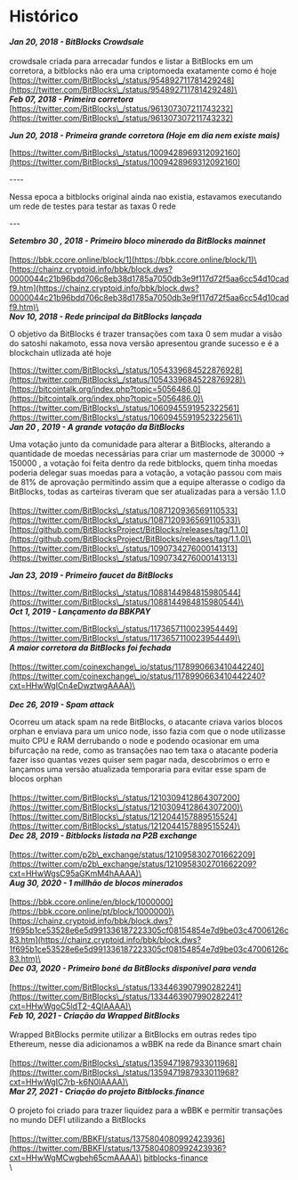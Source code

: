 # Histórico

#### _**Jan 20, 2018 - BitBlocks Crowdsale**_

crowdsale criada para arrecadar fundos e listar a BitBlocks em um corretora, a bitblocks não era uma criptomoeda exatamente como é hoje\
&#x20;[https://twitter.com/BitBlocks\_/status/954892711781429248](https://twitter.com/BitBlocks\_/status/954892711781429248)\
\
_**Feb 07, 2018 - Primeira corretora**_\
[https://twitter.com/BitBlocks\_/status/961307307211743232](https://twitter.com/BitBlocks\_/status/961307307211743232)

_**Jun 20, 2018 - Primeira grande corretora (Hoje em dia nem existe mais)**_

[https://twitter.com/BitBlocks\_/status/1009428969312092160](https://twitter.com/BitBlocks\_/status/1009428969312092160)



\----

Nessa epoca a bitblocks original ainda nao existia, estavamos executando um rede de testes para testar as taxas 0 rede

\---

_**Setembro 30 , 2018 - Primeiro bloco minerado da BitBlocks mainnet**_\
\
[https://bbk.ccore.online/block/1](https://bbk.ccore.online/block/1)\
[https://chainz.cryptoid.info/bbk/block.dws?0000044c21b96bdd706c8eb38d1785a7050db3e9f117d72f5aa6cc54d10cadf9.htm](https://chainz.cryptoid.info/bbk/block.dws?0000044c21b96bdd706c8eb38d1785a7050db3e9f117d72f5aa6cc54d10cadf9.htm)\
\
_**Nov 10, 2018 - Rede principal da BitBlocks lançada**_

O objetivo da BitBlocks é trazer transações com taxa 0 sem mudar a visão do satoshi nakamoto, essa nova versão apresentou grande sucesso e é a blockchain utlizada até hoje

[https://twitter.com/BitBlocks\_/status/1054339684522876928](https://twitter.com/BitBlocks\_/status/1054339684522876928)\
[https://bitcointalk.org/index.php?topic=5056486.0](https://bitcointalk.org/index.php?topic=5056486.0)\
[https://twitter.com/BitBlocks\_/status/1060945591952322561](https://twitter.com/BitBlocks\_/status/1060945591952322561)\
\
&#x20;_**Jan 20 , 2019 - A grande votação da BitBlocks**_

&#x20; Uma votação junto da comunidade para alterar a BitBlocks, alterando a quantidade de moedas necessárias para criar um masternode de 30000 -> 150000 ,  a votação foi feita dentro da  rede bitblocks, quem tinha moedas poderia delegar suas moedas para a votação, a votação passou com mais de 81% de aprovação permitindo assim que a equipe alterasse o codigo da BitBlocks, todas as carteiras tiveram que ser atualizadas para a versão 1.1.0\
\
[https://twitter.com/BitBlocks\_/status/1087120936569110533](https://twitter.com/BitBlocks\_/status/1087120936569110533)\
[https://github.com/BitBlocksProject/BitBlocks/releases/tag/1.1.0](https://github.com/BitBlocksProject/BitBlocks/releases/tag/1.1.0)\
[https://twitter.com/BitBlocks\_/status/1090734276000141313](https://twitter.com/BitBlocks\_/status/1090734276000141313)

_**Jan 23, 2019 - Primeiro faucet da BitBlocks**_

[https://twitter.com/BitBlocks\_/status/1088144984815980544](https://twitter.com/BitBlocks\_/status/1088144984815980544)\
\
_**Oct 1, 2019 - Lançamento da BBKPAY**_

[https://twitter.com/BitBlocks\_/status/1173657110023954449](https://twitter.com/BitBlocks\_/status/1173657110023954449)\
\
_**A maior corretora da BitBlocks foi fechada**_\
\
[https://twitter.com/coinexchange\_io/status/1178990663410442240](https://twitter.com/coinexchange\_io/status/1178990663410442240?cxt=HHwWgICn4eDwztwgAAAA)\
\
\
_**Dec 26, 2019 - Spam attack**_

Ocorreu um atack spam na rede BitBlocks, o atacante criava varios blocos orphan e enviava para um unico node, isso fazia com que o node utilizasse muito CPU e RAM derrubando o node e podendo ocasionar em uma bifurcação na rede, como as transações nao tem taxa o atacante poderia fazer isso quantas vezes quiser sem pagar nada, descobrimos o erro e lançamos uma versão atualizada temporaria para evitar esse spam de blocos orphan\
\
[https://twitter.com/BitBlocks\_/status/1210309412864307200](https://twitter.com/BitBlocks\_/status/1210309412864307200)\
[https://twitter.com/BitBlocks\_/status/1212044157889515524](https://twitter.com/BitBlocks\_/status/1212044157889515524)\
\
_**Dec 28, 2019 - Bitblocks listada na P2B exchange**_\
\
[https://twitter.com/p2b\_exchange/status/1210958302701662209](https://twitter.com/p2b\_exchange/status/1210958302701662209?cxt=HHwWgsC95aGKmM4hAAAA)\
\
_**Aug  30, 2020 - 1 millhão de blocos minerados**_\
\
[https://bbk.ccore.online/en/block/1000000](https://bbk.ccore.online/pt/block/1000000)\
[https://chainz.cryptoid.info/bbk/block.dws?1f695b1ce53528e6e5d991336187223305cf08154854e7d9be03c47006126c83.htm](https://chainz.cryptoid.info/bbk/block.dws?1f695b1ce53528e6e5d991336187223305cf08154854e7d9be03c47006126c83.htm)\
\
_**Dec 03, 2020 - Primeiro boné da BitBlocks disponivel para venda**_\
\
[https://twitter.com/BitBlocks\_/status/1334463907990282241](https://twitter.com/BitBlocks\_/status/1334463907990282241?cxt=HHwWgoC5ldT2-4QlAAAA)\
\
_**Feb 10, 2021 - Criação da Wrapped BitBlocks**_\
\
Wrapped BitBlocks permite utilizar a BitBlocks em outras redes tipo Ethereum, nesse dia adicionamos a wBBK na rede da Binance smart chain\
\
[https://twitter.com/BitBlocks\_/status/1359471987933011968](https://twitter.com/BitBlocks\_/status/1359471987933011968?cxt=HHwWgIC7rb-k6N0lAAAA)\
\
_**Mar 27, 2021 - Criação do projeto Bitblocks.finance**_\
\
O projeto foi criado para trazer liquidez para a wBBK e permitir transações no mundo DEFI utilizando a BitBlocks\
\
[https://twitter.com/BBKFI/status/1375804080992423936](https://twitter.com/BBKFI/status/1375804080992423936?cxt=HHwWgMCwgbeh65cmAAAA)\
[bitblocks-finance](../bitblocks-finance/ "mention")\
\
